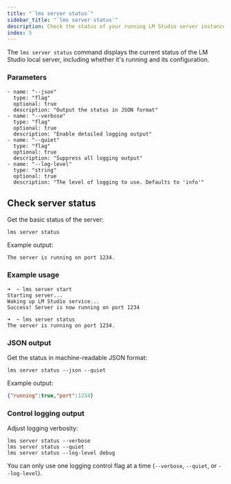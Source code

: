 ```yaml
---
title: "`lms server status`"
sidebar_title: "`lms server status`"
description: Check the status of your running LM Studio server instance.
index: 5
---
```


The `lms server status` command displays the current status of the LM Studio local server, including whether it's running and its configuration.

### Parameters
```lms_params
- name: "--json"
  type: "flag"
  optional: true
  description: "Output the status in JSON format"
- name: "--verbose"
  type: "flag"
  optional: true
  description: "Enable detailed logging output"
- name: "--quiet"
  type: "flag"
  optional: true
  description: "Suppress all logging output"
- name: "--log-level"
  type: "string"
  optional: true
  description: "The level of logging to use. Defaults to 'info'"
```

## Check server status

Get the basic status of the server:

```shell
lms server status
```

Example output:
```
The server is running on port 1234.
```

### Example usage

```console
➜  ~ lms server start
Starting server...
Waking up LM Studio service...
Success! Server is now running on port 1234

➜  ~ lms server status
The server is running on port 1234.
```

### JSON output

Get the status in machine-readable JSON format:

```shell
lms server status --json --quiet
```

Example output:
```json
{"running":true,"port":1234}
```

### Control logging output

Adjust logging verbosity:

```shell
lms server status --verbose
lms server status --quiet
lms server status --log-level debug
```

You can only use one logging control flag at a time (`--verbose`, `--quiet`, or `--log-level`).